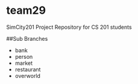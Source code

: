 team29
======

SimCity201 Project Repository for CS 201 students

##Sub Branches

+ bank
+ person
+ market
+ restaurant
+ overworld

